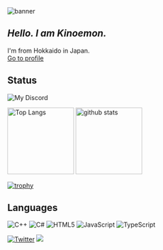 <img alt="banner" src="https://pages.kinoemon.net/assets/image/banner.jpg" />

## *Hello. I am Kinoemon.*
I'm from Hokkaido in Japan.
<a href="https://www.kinoemon.net/">  
Go to profile</a>

## Status
![My Discord](https://discord-readme-badge.vercel.app/api?id=544462843630845964)

<p align="left">
  <img alt="Top Langs" height="150px" src="https://github-readme-stats.vercel.app/api/top-langs/?username=baconandmiso&layout=compact&theme=tokyonight" />
  <img alt="github stats" height="150px" src="https://github-readme-stats.vercel.app/api?username=baconandmiso&hide=issuses&theme=tokyonight" />
</p>

[![trophy](https://github-profile-trophy.vercel.app/?username=baconandmiso&theme=tokyonight&column=4)](https://github.com/ryo-ma/github-profile-trophy)

## Languages
![C++](https://img.shields.io/badge/c++-%2300599C.svg?style=for-the-badge&logo=c%2B%2B&logoColor=white)
![C#](https://img.shields.io/badge/c%23-%23239120.svg?style=for-the-badge&logo=csharp&logoColor=white)
![HTML5](https://img.shields.io/badge/html5-%23E34F26.svg?style=for-the-badge&logo=html5&logoColor=white)
![JavaScript](https://img.shields.io/badge/javascript-%23323330.svg?style=for-the-badge&logo=javascript&logoColor=%23F7DF1E)
![TypeScript](https://img.shields.io/badge/typescript-%23007ACC.svg?style=for-the-badge&logo=typescript&logoColor=white)

[![Twitter](https://img.shields.io/badge/Twitter-%40baconandmiso-1DA1F2?logo=twitter&style=flay-square)](https://twitter.com/baconandmiso) ![](https://komarev.com/ghpvc/?username=baconandmiso&color=green)
